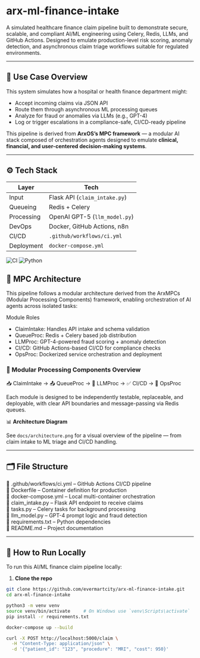 # arx-ml-finance-intake

A simulated healthcare finance claim pipeline built to demonstrate secure, scalable, and compliant AI/ML engineering using Celery, Redis, LLMs, and GitHub Actions. Designed to emulate production-level risk scoring, anomaly detection, and asynchronous claim triage workflows suitable for regulated environments.

---

## 🧠 Use Case Overview

This system simulates how a hospital or health finance department might:

- Accept incoming claims via JSON API
- Route them through asynchronous ML processing queues
- Analyze for fraud or anomalies via LLMs (e.g., GPT-4)
- Log or trigger escalations in a compliance-safe, CI/CD-ready pipeline

This pipeline is derived from **ArxOS’s MPC framework** — a modular AI stack composed of orchestration agents designed to emulate **clinical, financial, and user-centered decision-making systems**.

---

## ⚙️ Tech Stack

| Layer         | Tech                       |
|---------------|----------------------------|
| Input         | Flask API (`claim_intake.py`) |
| Queueing      | Redis + Celery             |
| Processing    | OpenAI GPT-5 (`llm_model.py`) |
| DevOps        | Docker, GitHub Actions, n8n |
| CI/CD         | `.github/workflows/ci.yml` |
| Deployment    | `docker-compose.yml`       |

![CI](https://github.com/eversmartcity/arx-ml-finance-intake/actions/workflows/ci.yml/badge.svg)
![Python](https://img.shields.io/badge/python-3.11-blue.svg)

## 🧠 MPC Architecture

This pipeline follows a modular architecture derived from the ArxMPCs (Modular Processing Components) framework, enabling orchestration of AI agents across isolated tasks:

Module Roles

- ClaimIntake: Handles API intake and schema validation
- QueueProc: Redis + Celery based job distribution
- LLMProc: GPT-4-powered fraud scoring + anomaly detection
- CI/CD: GitHub Actions-based CI/CD for compliance checks
- OpsProc: Dockerized service orchestration and deployment
### 🧩 Modular Processing Components Overview
📥 ClaimIntake → 📤 QueueProc → 🧠 LLMProc → ✅ CI/CD → 🚀 OpsProc

Each module is designed to be independently testable, replaceable, and deployable, with clear API boundaries and message-passing via Redis queues.

📊 **Architecture Diagram**

See `docs/architecture.png` for a visual overview of the pipeline — from claim intake to ML triage and CI/CD handling.

---
## 🗂️ File Structure

📁 .github/workflows/ci.yml – GitHub Actions CI/CD pipeline  
🐳 Dockerfile – Container definition for production  
🐳 docker-compose.yml – Local multi-container orchestration  
📄 claim_intake.py – Flask API endpoint to receive claims  
📄 tasks.py – Celery tasks for background processing  
📄 llm_model.py – GPT-4 prompt logic and fraud detection  
📄 requirements.txt – Python dependencies  
📄 README.md – Project documentation

---

## 🧪 How to Run Locally

To run this AI/ML finance claim pipeline locally:

1. **Clone the repo**

```bash
git clone https://github.com/evermartcity/arx-ml-finance-intake.git
cd arx-ml-finance-intake

python3 -m venv venv
source venv/bin/activate     # On Windows use `venv\Scripts\activate`
pip install -r requirements.txt

docker-compose up --build

curl -X POST http://localhost:5000/claim \
  -H "Content-Type: application/json" \
  -d '{"patient_id": "123", "procedure": "MRI", "cost": 950}'
